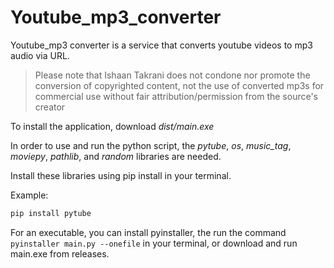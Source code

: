 # Youtube_mp3_converter

Youtube_mp3 converter is a service that converts youtube videos to mp3 audio via URL.
>Please note that Ishaan Takrani does not condone nor promote the 
>conversion of copyrighted content, not the use of converted mp3s for
>commercial use without fair attribution/permission from the source's creator

To install the application, download *dist/main.exe*

In order to use and run the python script, the _pytube_, _os_, _music_tag_, _moviepy_, _pathlib_, and _random_ libraries are needed.

Install these libraries using pip install in your terminal.

Example: 
```python
pip install pytube
```

For an executable, you can install pyinstaller, the run the command ```pyinstaller main.py --onefile``` in your terminal, or download and run main.exe from releases.
